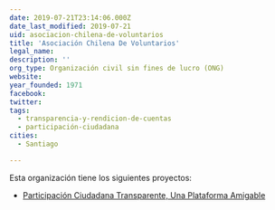 ```yaml
---
date: 2019-07-21T23:14:06.000Z
date_last_modified: 2019-07-21
uid: asociacion-chilena-de-voluntarios
title: 'Asociación Chilena De Voluntarios'
legal_name: 
description: ''
org_type: Organización civil sin fines de lucro (ONG)
website: 
year_founded: 1971
facebook: 
twitter: 
tags:
  - transparencia-y-rendicion-de-cuentas
  - participación-ciudadana
cities: 
  - Santiago

---
```


Esta organización tiene los siguientes proyectos:

- [Participación Ciudadana Transparente, Una Plataforma Amigable](/proyectos/participacion-ciudadana-transparente-una-plataforma-amigable)
